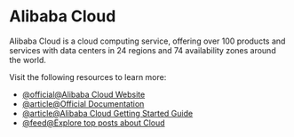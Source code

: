 # Alibaba Cloud

Alibaba Cloud is a cloud computing service, offering over 100 products and services with data centers in 24 regions and 74 availability zones around the world.

Visit the following resources to learn more:

- [@official@Alibaba Cloud Website](https://www.alibabacloud.com/)
- [@article@Official Documentation](https://www.alibabacloud.com/help/en/)
- [@article@Alibaba Cloud Getting Started Guide](https://www.alibabacloud.com/getting-started)
- [@feed@Explore top posts about Cloud](https://app.daily.dev/tags/cloud?ref=roadmapsh)

